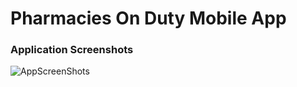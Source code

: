 # Pharmacies On Duty Mobile App

### Application Screenshots
![AppScreenShots](https://user-images.githubusercontent.com/35779648/100361686-83dcef00-300b-11eb-8bb3-824362076110.png)
